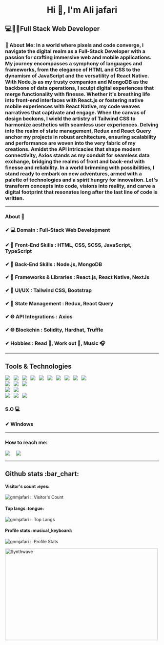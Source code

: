<h1 align="center">Hi 👋, I'm Ali jafari</h1>
<h2>💻👨‍💻Full Stack Web Developer</h2>
<h3>🌟 About Me: In a world where pixels and code converge, I navigate the digital realm as a Full-Stack Developer with a passion for crafting immersive web and mobile applications. My journey encompasses a symphony of languages and frameworks, from the elegance of HTML and CSS to the dynamism of JavaScript and the versatility of React Native. With Node.js as my trusty companion and MongoDB as the backbone of data operations, I sculpt digital experiences that merge functionality with finesse. Whether it's breathing life into front-end interfaces with React.js or fostering native mobile experiences with React Native, my code weaves narratives that captivate and engage. When the canvas of design beckons, I wield the artistry of Tailwind CSS to harmonize aesthetics with seamless user experiences. Delving into the realm of state management, Redux and React Query anchor my projects in robust architecture, ensuring scalability and performance are woven into the very fabric of my creations. Amidst the API intricacies that shape modern connectivity, Axios stands as my conduit for seamless data exchange, bridging the realms of front and back-end with finesse and reliability. In a world brimming with possibilities, I stand ready to embark on new adventures, armed with a palette of technologies and a spirit hungry for innovation. Let's transform concepts into code, visions into reality, and carve a digital footprint that resonates long after the last line of code is written.</h3>

<hr>

### About 📌

### ✔  **💻 Domain :** Full-Stack Web Development 
### ✔  **🔧 Front-End Skills :** HTML, CSS, SCSS, JavaScript, TypeScript
### ✔  **🔧 Back-End Skills :** Node.js, MongoDB
### ✔  **🚀 Frameworks & Libraries :** React.js, React Native, NextJs
### ✔  **🎨 UI/UX :** Tailwind CSS, Bootstrap
### ✔  **🧠 State Management :** Redux, React Query
### ✔  **🌐 API Integrations :** Axios
### ✔  **🌐 Blockchin :** Solidity, Hardhat, Truffle
### ✔  **Hobbies :**  Read 📕, Work out 💪, Music 🎧

<hr>

<h2>Tools & Technologies</h2>
<p>
   <img src="https://img.shields.io/badge/HTML%20-%23F7DF1E.svg?&style=for-the-badge&color=E34F26" />&nbsp;&nbsp;
   <img src="https://img.shields.io/badge/css%20-%23F7DF1E.svg?&style=for-the-badge&color=5BA8EE" />&nbsp;&nbsp;
   <img src="https://img.shields.io/badge/JavaScript%20-%23F7DF1E.svg?&style=for-the-badge&color=F7DF1E" />&nbsp;&nbsp;
   <img src="https://img.shields.io/badge/TypeScript%20-%23F7DF1E.svg?&style=for-the-badge&color=3178C6" />&nbsp;&nbsp;
   <img src="https://img.shields.io/badge/react%20-%23F7DF1E.svg?&style=for-the-badge&color=00D8FF" />&nbsp;&nbsp;
   <img src="https://img.shields.io/badge/React Native%20-%23F7DF1E.svg?&style=for-the-badge&color=61DAFB" />&nbsp;&nbsp;
   <img src="https://img.shields.io/badge/NextJs%20-%23F7DF1E.svg?&style=for-the-badge&color=61DAFB" />&nbsp;&nbsp;
   <img src="https://img.shields.io/badge/Solidity%20-%23F7DF1E.svg?&style=for-the-badge&color=5BA8EE" />&nbsp;&nbsp;
   <img src="https://img.shields.io/badge/Truffle%20-%23F7DF1E.svg?&style=for-the-badge&color=E34F26" />&nbsp;&nbsp;
   <img src="https://img.shields.io/badge/Hardhat%20-%23F7DF1E.svg?&style=for-the-badge&color=61DAFB" />&nbsp;&nbsp;
   <br />
   <img src="https://img.shields.io/badge/Bootstrap%20-%23F7DF1E.svg?&style=for-the-badge&color=7044A3" />&nbsp;&nbsp;
   <img src="https://img.shields.io/badge/Taildwindcss%20-%23F7DF1E.svg?&style=for-the-badge&color=CD6799" />&nbsp;&nbsp;
   <img src="https://img.shields.io/badge/Sass%20-%23F7DF1E.svg?&style=for-the-badge&color=CD6799" />&nbsp;&nbsp;
   <br />
   <img src="https://img.shields.io/badge/Node.js%20-%23F7DF1E.svg?&style=for-the-badge&color=6DB35A" />&nbsp;&nbsp;
   <img src="https://img.shields.io/badge/MongoDB%20-%23F7DF1E.svg?&style=for-the-badge&color=5C9A37" />&nbsp;&nbsp;
   <br />
   <img src="https://img.shields.io/badge/Git%20-%23F7DF1E.svg?&style=for-the-badge&color=000" />&nbsp;&nbsp;
   <img src="https://img.shields.io/badge/GitHub%20-%23F7DF1E.svg?&style=for-the-badge&color=000" />&nbsp;&nbsp;
   <img src="https://img.shields.io/badge/GitLab%20-%23F7DF1E.svg?&style=for-the-badge&color=FC6D26" />&nbsp;&nbsp;
</p> 

### S.O 💻

### ✔  Windows

<hr>

<h3>How to reach me:</h3>

<a href="https://www.linkedin.com/in/ali-jafari-bb40a424b"><img src="https://img.shields.io/badge/linkedin-%230077B5.svg?&style=for-the-badge&logo=linkedin&logoColor=white" /></a>&nbsp;&nbsp;&nbsp;&nbsp;
<a href="mailto:gnm.jafaria@gmail.com"><img src="https://img.shields.io/badge/gmail-%23D14836.svg?&style=for-the-badge&logo=gmail&logoColor=white" /></a>&nbsp;&nbsp;&nbsp;&nbsp;

<hr>

<h2>Github stats :bar_chart:</h2>

<h4>Visitor's count :eyes:</h4>

<p><img src="https://profile-counter.glitch.me/{gnmjafari}/count.svg" alt="gnmjafari :: Visitor's Count" /></p>

<h4>Top langs :tongue:</h4>

<p><img src="https://github-readme-stats.vercel.app/api/top-langs/?username=gnmjafari&langs_count=10&theme=tokyonight&layout=compact" alt="gnmjafari :: Top Langs" /></p>

<h4>Profile stats :musical_keyboard:</h4>

<p><img src="https://github-readme-stats.vercel.app/api?username=gnmjafari&show_icons=true&theme=synthwave" alt="gnmjafari :: Profile Stats" /></p>

<p><img src="https://thumbs.gfycat.com/GoodnaturedFondGaur-size_restricted.gif" alt="Synthwave" height="300" width="500"></p>


